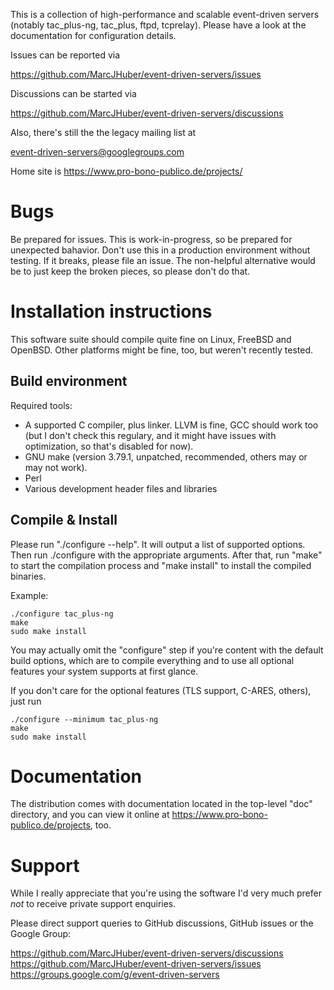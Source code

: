 This is a collection of high-performance and scalable event-driven servers
(notably tac_plus-ng, tac_plus, ftpd, tcprelay). Please have a look at the
documentation for configuration details.

Issues can be reported via

  https://github.com/MarcJHuber/event-driven-servers/issues

Discussions can be started via

  https://github.com/MarcJHuber/event-driven-servers/discussions

Also, there's still the the legacy mailing list at

   event-driven-servers@googlegroups.com

Home site is https://www.pro-bono-publico.de/projects/

Bugs
====

Be prepared for issues. This is work-in-progress, so be prepared for unexpected bahavior. Don't use this in a production environment without testing. If it breaks, please file an issue. The non-helpful alternative would be to just keep the broken pieces, so please don't do that. 

Installation instructions
=========================

This software suite should compile quite fine on Linux, FreeBSD and OpenBSD.
Other platforms might be fine, too, but weren't recently tested.

Build environment
-----------------

Required tools:

- A supported C compiler, plus linker. LLVM is fine, GCC should work too (but I don't check this regulary, and it might have issues with optimization, so that's disabled for now).
- GNU make (version 3.79.1, unpatched,  recommended, others may or may
  not work).
- Perl
- Various development header files and libraries

Compile & Install
-----------------

Please run "./configure --help". It will output a list of supported
options. Then run ./configure with the appropriate arguments. After
that, run "make" to start the compilation process and "make install"
to install the compiled binaries.

Example:

````
./configure tac_plus-ng
make
sudo make install
````

You may actually omit the "configure" step if you're content with
the default build options, which are to compile everything and to
use all optional features your system supports at first glance.

If you don't care for the optional features (TLS support, C-ARES,
others), just run

````
./configure --minimum tac_plus-ng
make
sudo make install
````

Documentation
=============

The distribution comes with documentation located in the
top-level "doc" directory, and you can view it online at
https://www.pro-bono-publico.de/projects, too.

Support
=======

While I really appreciate that you're using the software I'd
very much prefer *not* to receive private support enquiries.

Please direct support queries to GitHub discussions, GitHub issues or the Google Group:

  https://github.com/MarcJHuber/event-driven-servers/discussions
  https://github.com/MarcJHuber/event-driven-servers/issues
  https://groups.google.com/g/event-driven-servers

